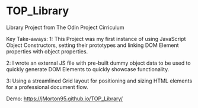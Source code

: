 # TOP_Library
Library Project from The Odin Project Cirriculum

Key Take-aways:
1: This Project was my first instance of using JavaScript Object Constructors, setting their prototypes and linking DOM Element properties with object properties.

2: I wrote an external JS file with pre-built dummy object data to be used to quickly generate DOM Elements to quickly showcase functionality.

3: Using a streamlined Grid layout for positioning and sizing HTML elements for a professional document flow.


Demo: https://jMorton95.github.io/TOP_Library/

